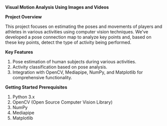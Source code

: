 **Visual Motion Analysis Using Images and Videos**

**Project Overview**

This project focuses on estimating the poses and movements of players and athletes in various activities using computer vision techniques. We've developed a pose connection map to analyze key points and, based on these key points, detect the type of activity being performed.

**Key Features**
1. Pose estimation of human subjects during various activities.
2. Activity classification based on pose analysis.
3. Integration with OpenCV, Mediapipe, NumPy, and Matplotlib for comprehensive functionality.

**Getting Started**
**Prerequisites**

1. Python 3.x
2. OpenCV (Open Source Computer Vision Library)
3. NumPy
4. Mediapipe
5. Matplotlib
